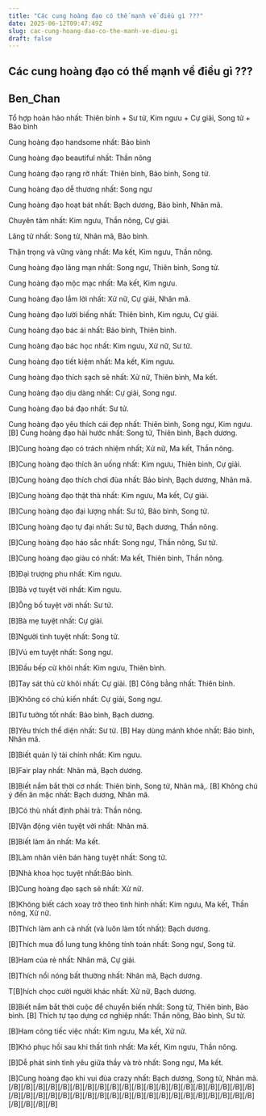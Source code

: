 ```yaml
---
title: "Các cung hoàng đạo có thế mạnh về điều gì ???"
date: 2025-06-12T09:47:49Z
slug: cac-cung-hoang-dao-co-the-manh-ve-dieu-gi
draft: false
---
```


## Các cung hoàng đạo có thế mạnh về điều gì ???

## Ben_Chan

Tổ hợp hoàn hảo nhất: Thiên bình + Sư tử, Kim ngưu + Cự giải, Song tử + Bảo bình

Cung hoàng đạo handsome nhất: Bảo bình 

Cung hoàng đạo beautiful nhất: Thần nông

Cung hoàng đạo rạng rỡ nhất: Thiên bình, Bảo bình, Song tử.

Cung hoàng đạo dễ thương nhất: Song ngư

Cung hoàng đạo hoạt bát nhất: Bạch dương, Bảo bình, Nhân mã.

Chuyên tâm nhất: Kim ngưu, Thần nông, Cự giải.

Lãng tử nhất: Song tử, Nhân mã, Bảo bình.

Thận trọng và vững vàng nhất: Ma kết, Kim ngưu, Thần nông.

Cung hoàng đạo lãng mạn nhất: Song ngư, Thiên bình, Song tử.

Cung hoàng đạo mộc mạc nhất: Ma kết, Kim ngưu.

Cung hoàng đạo lắm lời nhất: Xử nữ, Cự giải, Nhân mã.

Cung hoàng đạo lười biếng nhất: Thiên bình, Kim ngưu, Cự giải.

Cung hoàng đạo bác ái nhất: Bảo bình, Thiên bình.

Cung hoàng đạo bác học nhất: Kim ngưu, Xử nữ, Sư tử.

Cung hoàng đạo tiết kiệm nhất: Ma kết, Kim ngưu.

Cung hoàng đạo thích sạch sẽ nhất: Xử nữ, Thiên bình, Ma kết.

Cung hoàng đạo dịu dàng nhất: Cự giải, Song ngư.

Cung hoàng đạo bá đạo nhất: Sư tử.

Cung hoàng đạo yêu thích cái đẹp nhất: Thiên bình, Song ngư, Kim ngưu.
[B]
Cung hoàng đạo hài hước nhất: Song tử, Thiên bình, Bạch dương.

[B]Cung hoàng đạo có trách nhiệm nhất; Xử nữ, Ma kết, Thần nông.

[B]Cung hoàng đạo thích ăn uống nhất: Kim ngưu, Thiên bình, Cự giải.

[B]Cung hoàng đạo thích chơi đùa nhất: Bảo bình, Bạch dương, Nhân mã.

[B]Cung hoàng đạo thật thà nhất: Kim ngưu, Ma kết, Cự giải.

[B]Cung hoàng đạo đại lượng nhất: Sư tử, Bảo bình, Song tử.

[B]Cung hoàng đạo tự đại nhất: Sư tử, Bạch dương, Thần nông.

[B]Cung hoàng đạo háo sắc nhất: Song ngư, Thần nông, Sư tử.

[B]Cung hoàng đạo giàu có nhất: Ma kết, Thiên bình, Thần nông.

[B]Đại trượng phu nhất: Kim ngưu.

[B]Bà vợ tuyệt vời nhất: Kim ngưu.

[B]Ông bố tuyệt vời nhất: Sư tử.

[B]Bà mẹ tuyệt nhất: Cự giải.

[B]Người tình tuyệt nhất: Song tử.

[B]Vú em tuyệt nhất: Song ngư.

[B]Đầu bếp cừ khôi nhất: Kim ngưu, Thiên bình.

[B]Tay sát thủ cừ khôi nhất: Cự giải.
[B]
Công bằng nhất: Thiên bình.

[B]Không có chủ kiến nhất: Cự giải, Song ngư.

[B]Tư tưởng tốt nhất: Bảo bình, Bạch dương.

[B]Yêu thích thể diện nhất: Sư tử.
[B]
Hay dùng mánh khóe nhất: Bảo bình, Nhân mã.

[B]Biết quản lý tài chính nhất: Kim ngưu.

[B]Fair play nhất: Nhân mã, Bạch dương.

[B]Biết nắm bắt thời cơ nhất: Thiên bình, Song tử, Nhân mã,.
[B]
Không chú ý đến ăn mặc nhất: Bạch dương, Nhân mã.

[B]Có thù nhất định phải trả: Thần nông.

[B]Vận động viên tuyệt vời nhất: Nhân mã.

[B]Biết làm ăn nhất: Ma kết.

[B]Làm nhân viên bán hàng tuyệt nhất: Song tử.

[B]Nhà khoa học tuyệt nhất:Bảo bình.

[B]Cung hoàng đạo sạch sẽ nhất: Xử nữ.

[B]Không biết cách xoay trở theo tình hình nhất: Kim ngưu, Ma kết, Thần nông, Xử nữ.

[B]Thích làm anh cả nhất (và luôn làm tốt nhất): Bạch dương.

[B]Thích mua đồ lung tung không tính toán nhất: Song ngư, Song tử.

[B]Ham của rẻ nhất: Nhân mã, Cự giải.

[B]Thích nổi nóng bất thường nhất: Nhân mã, Bạch dương.

T[B]hích chọc cười người khác nhất: Xử nữ, Bạch dương.

[B]Biết nắm bắt thời cuộc để chuyển biến nhất: Song tử, Thiên bình, Bảo bình.
[B]
Thích tự tạo dựng cơ nghiệp nhất: Thần nông, Bảo bình, Sư tử.

[B]Ham công tiếc việc nhất: Kim ngưu, Ma kết, Xử nữ.

[B]Khó phục hồi sau khi thất tình nhất: Ma kết, Kim ngưu, Thần nông.

[B]Dễ phát sinh tình yêu giữa thầy và trò nhất: Song ngư, Ma kết.

[B]Cung hoàng đạo khi vui đùa crazy nhất: Bạch dương, Song tử, Nhân mã. [/B][/B][/B][/B][/B][/B][/B][/B][/B][/B][/B][/B][/B][/B][/B][/B][/B][/B][/B][/B][/B][/B][/B][/B][/B][/B][/B][/B][/B][/B][/B][/B][/B][/B][/B][/B][/B][/B][/B][/B][/B][/B][/B][/B]